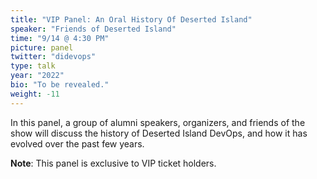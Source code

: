 ```yaml
---
title: "VIP Panel: An Oral History Of Deserted Island"
speaker: "Friends of Deserted Island"
time: "9/14 @ 4:30 PM"
picture: panel
twitter: "didevops"
type: talk
year: "2022"
bio: "To be revealed."
weight: -11
---
```


In this panel, a group of alumni speakers, organizers, and friends of the show
will discuss the history of Deserted Island DevOps, and how it has evolved over
the past few years. 

**Note**: This panel is exclusive to VIP ticket holders.